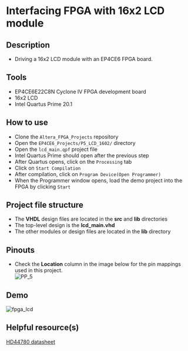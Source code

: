 # Interfacing FPGA with 16x2 LCD module 

## Description    
- Driving a 16x2 LCD module with an EP4CE6 FPGA board.  

## Tools  
- EP4CE6E22C8N Cyclone IV FPGA development board
- 16x2 LCD
- Intel Quartus Prime 20.1  

## How to use  
- Clone the ``Altera_FPGA_Projects`` repository  
- Open the ``EP4CE6_Projects/P5_LCD_1602/`` directory  
- Open the ``lcd_main.qpf`` project file  
- Intel Quartus Prime should open after the previous step  
- After Quartus opens, click on the ``Processing`` tab  
- Click on ``Start Compilation``  
- After compilation, click on ``Program Device(Open Programmer)``  
- When the Programmer window opens, load the demo project into the FPGA by clicking ``Start`` 

## Project file structure  
- The **VHDL** design files are located in the **src** and **lib** directories  
- The top-level design is the **lcd_main.vhd**  
- The other modules or design files are located in the **lib** directory  

## Pinouts  
- Check the **Location** column in the image below for the pin mappings used in this project.    
![PP_5](https://github.com/MUDAL/Altera_FPGA_Projects/assets/46250887/2e42a448-83b7-41f6-9ed2-506079b5d871)

## Demo  
![fpga_lcd](https://github.com/MUDAL/Altera_FPGA_Projects/assets/46250887/add71547-826c-44c8-8487-06129b02a6c7)  

## Helpful resource(s)  
[HD44780 datasheet](https://drive.google.com/file/d/1kYVwqbIjYVIVPkjs03y40AUIAiwOctcV/view?usp=sharing)  




